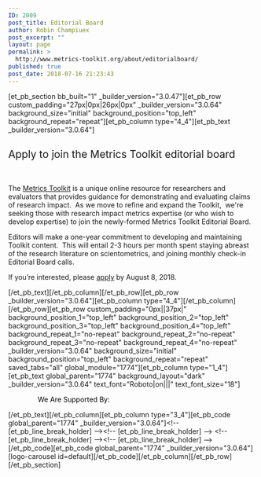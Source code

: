 ```yaml
---
ID: 2009
post_title: Editorial Board
author: Robin Champiuex
post_excerpt: ""
layout: page
permalink: >
  http://www.metrics-toolkit.org/about/editorialboard/
published: true
post_date: 2018-07-16 21:23:43
---
```

[et_pb_section bb_built="1" _builder_version="3.0.47"][et_pb_row custom_padding="27px|0px|26px|0px" _builder_version="3.0.64" background_size="initial" background_position="top_left" background_repeat="repeat"][et_pb_column type="4_4"][et_pb_text _builder_version="3.0.64"]
<h2><span style="font-weight: 400;">Apply to join the Metrics Toolkit editorial board</span></h2>
&nbsp;

<span style="font-weight: 400;">The <a href="http://www.metrics-toolkit.org/" target="_blank" rel="noopener noreferrer">Metrics Toolkit</a> is a unique online resource for researchers and evaluators that provides guidance for demonstrating and evaluating claims of research impact.  </span><span style="font-weight: 400;">As we move to refine and expand the Toolkit,  we're seeking those with research impact metrics expertise (or who wish to develop expertise) to join the newly-formed Metrics Toolkit Editorial Board.</span>

<span style="font-weight: 400;">Editors will make a one-year commitment to developing and maintaining Toolkit content.  This will entail 2-3 hours per month spent staying abreast of the research literature on scientometrics, and joining monthly check-in Editorial Board calls.</span>

<span style="font-weight: 400;">If you’re interested, please <a href="https://docs.google.com/forms/d/e/1FAIpQLSeqBptcgzVpWCZFwRsPs9779czhVUZ5bkiZDkT1xg5bZ-vR7w/viewform" target="_blank" rel="noopener noreferrer">apply</a> by August 8, 2018.  </span>

[/et_pb_text][/et_pb_column][/et_pb_row][et_pb_row _builder_version="3.0.64"][et_pb_column type="4_4"][/et_pb_column][/et_pb_row][et_pb_row custom_padding="0px||37px|" background_position_1="top_left" background_position_2="top_left" background_position_3="top_left" background_position_4="top_left" background_repeat_1="no-repeat" background_repeat_2="no-repeat" background_repeat_3="no-repeat" background_repeat_4="no-repeat" _builder_version="3.0.64" background_size="initial" background_position="top_left" background_repeat="repeat" saved_tabs="all" global_module="1774"][et_pb_column type="1_4"][et_pb_text global_parent="1774" background_layout="dark" _builder_version="3.0.64" text_font="Roboto|on|||" text_font_size="18"]
<p style="padding-left: 60px;"><span style="color: #050505;">We Are</span>
<span style="color: #050505;">Supported By:</span></p>
[/et_pb_text][/et_pb_column][et_pb_column type="3_4"][et_pb_code global_parent="1774" _builder_version="3.0.64"]&lt;!-- [et_pb_line_break_holder] --&gt;&lt;!-- [et_pb_line_break_holder] --&gt; &lt;!-- [et_pb_line_break_holder] --&gt;&lt;!-- [et_pb_line_break_holder] --&gt;[/et_pb_code][et_pb_code global_parent="1774" _builder_version="3.0.64"][logo-carousel id=default][/et_pb_code][/et_pb_column][/et_pb_row][/et_pb_section]